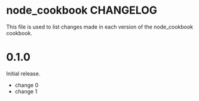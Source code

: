 # node_cookbook CHANGELOG

This file is used to list changes made in each version of the node_cookbook cookbook.

# 0.1.0

Initial release.

- change 0
- change 1


